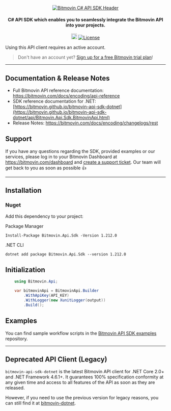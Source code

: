 <p align="center">
  <a href="https://www.bitmovin.com">
    <img alt="Bitmovin C# API SDK Header" src="https://cdn.bitmovin.com/frontend/encoding/openapi-clients/readme-headers/ReadmeHeader_C%23.png" >
  </a>

  <h4 align="center">
    C# API SDK which enables you to seamlessly integrate the Bitmovin API into your projects.
  </h4>

  <p align="center">
    <a href="https://badge.fury.io/nu/Bitmovin.Api.Sdk"><img src="https://badge.fury.io/nu/Bitmovin.Api.Sdk.svg" alt="NuGet version" height="18"></a>
    <a href="LICENSE"><img src="https://img.shields.io/badge/License-MIT-yellow.svg" alt="License"></img></a>
  </p>
</p>

Using this API client requires an active account.

> Don't have an account yet? [Sign up for a free Bitmovin trial plan](https://dashboard.bitmovin.com/signup)!

---

## Documentation & Release Notes
+ Full Bitmovin API reference documentation: https://bitmovin.com/docs/encoding/api-reference
+ SDK reference documentation for .NET: [https://bitmovin.github.io/bitmovin-api-sdk-dotnet](https://bitmovin.github.io/bitmovin-api-sdk-dotnet/api/Bitmovin.Api.Sdk.BitmovinApi.html)
+ Release Notes: https://bitmovin.com/docs/encoding/changelogs/rest

## Support
If you have any questions regarding the SDK, provided examples or our services, please log in to your Bitmovin Dashboard at https://bitmovin.com/dashboard and [create a support ticket](https://bitmovin.com/dashboard/support/cases/create?tab=encoding). Our team will get back to you as soon as possible :+1:

---
## Installation

### Nuget

Add this dependency to your project:

Package Manager
```shell
Install-Package Bitmovin.Api.Sdk -Version 1.212.0
```

.NET CLI

```shell
dotnet add package Bitmovin.Api.Sdk --version 1.212.0
```

## Initialization

```csharp
    using Bitmovin.Api;

    var bitmovinApi = BitmovinApi.Builder
        .WithApiKey(API_KEY)
        .WithLogger(new XunitLogger(output))
        .Build();  
```

## Examples
You can find sample workflow scripts in the [Bitmovin API SDK examples](https://github.com/bitmovin/bitmovin-api-sdk-examples) repository.

---

## Deprecated API Client (Legacy)

`bitmovin-api-sdk-dotnet` is the latest Bitmovin API client for .NET Core 2.0+ and .NET Framework 4.6.1+. It guarantees 100% specification conformity at any given time and access to all features of the API as soon as they are released. 

However, if you need to use the previous version for legacy reasons, you can still find it at [bitmovin-dotnet](https://github.com/bitmovin/bitmovin-dotnet).
